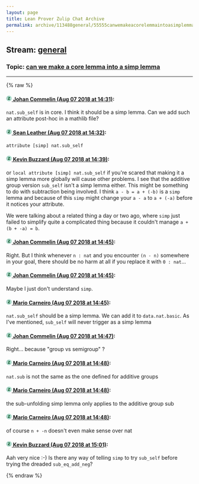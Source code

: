 ```yaml
---
layout: page
title: Lean Prover Zulip Chat Archive 
permalink: archive/113488general/55555canwemakeacorelemmaintoasimplemma.html
---
```


## Stream: [general](index.html)
### Topic: [can we make a core lemma into a simp lemma](55555canwemakeacorelemmaintoasimplemma.html)

---


{% raw %}
#### [![Click to go to Zulip](../../assets/img/zulip2.png) Johan Commelin (Aug 07 2018 at 14:31)](https://leanprover.zulipchat.com/#narrow/stream/113488-general/topic/can%20we%20make%20a%20core%20lemma%20into%20a%20simp%20lemma/near/131041229):
`nat.sub_self` is in core. I think it should be a simp lemma. Can we add such an attribute post-hoc in a mathlib file?

#### [![Click to go to Zulip](../../assets/img/zulip2.png) Sean Leather (Aug 07 2018 at 14:32)](https://leanprover.zulipchat.com/#narrow/stream/113488-general/topic/can%20we%20make%20a%20core%20lemma%20into%20a%20simp%20lemma/near/131041281):
```lean
attribute [simp] nat.sub_self
```

#### [![Click to go to Zulip](../../assets/img/zulip2.png) Kevin Buzzard (Aug 07 2018 at 14:39)](https://leanprover.zulipchat.com/#narrow/stream/113488-general/topic/can%20we%20make%20a%20core%20lemma%20into%20a%20simp%20lemma/near/131041567):
or `local attribute [simp] nat.sub_self` if you're scared that making it a simp lemma more globally will cause other problems. I see that the additive group version `sub_self` isn't a simp lemma either. This might be something to do with subtraction being involved. I think `a - b = a + (-b)` is a `simp` lemma and because of this `simp` might change your `a - a` to `a + (-a)` before it notices your attribute.

We were talking about a related thing a day or two ago, where `simp` just failed to simplify quite a complicated thing because it couldn't manage `a + (b + -a) = b`.

#### [![Click to go to Zulip](../../assets/img/zulip2.png) Johan Commelin (Aug 07 2018 at 14:45)](https://leanprover.zulipchat.com/#narrow/stream/113488-general/topic/can%20we%20make%20a%20core%20lemma%20into%20a%20simp%20lemma/near/131041932):
Right. But I think whenever `n : nat` and you encounter `(n - n)` somewhere in your goal, there should be no harm at all if you replace it with `0 : nat`...

#### [![Click to go to Zulip](../../assets/img/zulip2.png) Johan Commelin (Aug 07 2018 at 14:45)](https://leanprover.zulipchat.com/#narrow/stream/113488-general/topic/can%20we%20make%20a%20core%20lemma%20into%20a%20simp%20lemma/near/131041935):
Maybe I just don't understand `simp`.

#### [![Click to go to Zulip](../../assets/img/zulip2.png) Mario Carneiro (Aug 07 2018 at 14:45)](https://leanprover.zulipchat.com/#narrow/stream/113488-general/topic/can%20we%20make%20a%20core%20lemma%20into%20a%20simp%20lemma/near/131041937):
`nat.sub_self` should be a simp lemma. We can add it to `data.nat.basic`. As I've mentioned, `sub_self` will never trigger as a simp lemma

#### [![Click to go to Zulip](../../assets/img/zulip2.png) Johan Commelin (Aug 07 2018 at 14:47)](https://leanprover.zulipchat.com/#narrow/stream/113488-general/topic/can%20we%20make%20a%20core%20lemma%20into%20a%20simp%20lemma/near/131042034):
Right... because "group vs semigroup" ?

#### [![Click to go to Zulip](../../assets/img/zulip2.png) Mario Carneiro (Aug 07 2018 at 14:48)](https://leanprover.zulipchat.com/#narrow/stream/113488-general/topic/can%20we%20make%20a%20core%20lemma%20into%20a%20simp%20lemma/near/131042055):
`nat.sub` is not the same as the one defined for additive groups

#### [![Click to go to Zulip](../../assets/img/zulip2.png) Mario Carneiro (Aug 07 2018 at 14:48)](https://leanprover.zulipchat.com/#narrow/stream/113488-general/topic/can%20we%20make%20a%20core%20lemma%20into%20a%20simp%20lemma/near/131042090):
the sub-unfolding simp lemma only applies to the additive group sub

#### [![Click to go to Zulip](../../assets/img/zulip2.png) Mario Carneiro (Aug 07 2018 at 14:48)](https://leanprover.zulipchat.com/#narrow/stream/113488-general/topic/can%20we%20make%20a%20core%20lemma%20into%20a%20simp%20lemma/near/131042093):
of course `n + -n` doesn't even make sense over nat

#### [![Click to go to Zulip](../../assets/img/zulip2.png) Kevin Buzzard (Aug 07 2018 at 15:01)](https://leanprover.zulipchat.com/#narrow/stream/113488-general/topic/can%20we%20make%20a%20core%20lemma%20into%20a%20simp%20lemma/near/131042688):
Aah very nice :-) Is there any way of telling `simp` to try `sub_self` before trying the dreaded `sub_eq_add_neg`?


{% endraw %}

